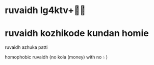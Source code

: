 # ruvaidh lg4ktv+🏳️‍🌈
# ruvaidh kozhikode kundan homie
ruvaidh azhuka patti


homophobic ruvaidh (no kola (money) with no 💧 )
